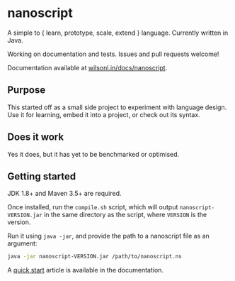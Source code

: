# nanoscript

A simple to { learn, prototype, scale, extend } language. Currently written in Java.

Working on documentation and tests. Issues and pull requests welcome!

Documentation available at [wilsonl.in/docs/nanoscript](https://wilsonl.in/docs/nanoscript/).

## Purpose

This started off as a small side project to experiment with language design.
Use it for learning, embed it into a project, or check out its syntax.

## Does it work

Yes it does, but it has yet to be benchmarked or optimised.

## Getting started

JDK 1.8+ and Maven 3.5+ are required.

Once installed, run the `compile.sh` script, which will output `nanoscript-VERSION.jar` 
in the same directory as the script, where `VERSION` is the version.

Run it using `java -jar`, and provide the path to a nanoscript file as an argument:

```sh
java -jar nanoscript-VERSION.jar /path/to/nanoscript.ns
```

A [quick start](https://wilsonl.in/docs/nanoscript/1/0/General/Quick-start/) article is available in the documentation.
